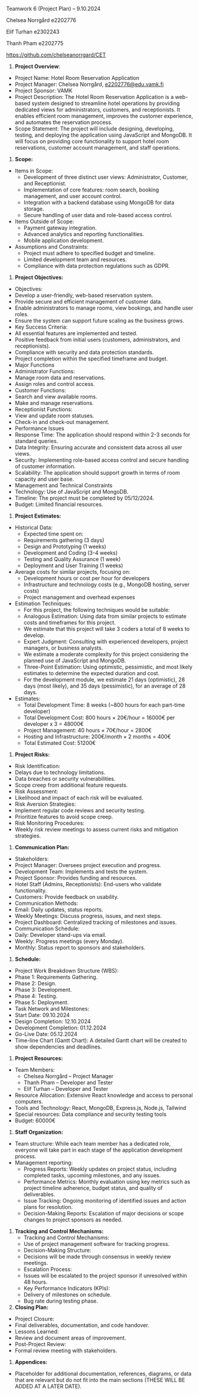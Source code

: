 Teamwork 6 (Project Plan) – 9.10.2024

Chelsea Norrgård e2202776

Elif Turhan e2302243

Thanh Pham e2202775

<https://github.com/chelseanorrgard/CET>

1. **Project Overview**:

- Project Name: Hotel Room Reservation Application
- Project Manager: Chelsea Norrgård, <e2202776@edu.vamk.fi>
- Project Sponsor: VAMK
- Project Description: The Hotel Room Reservation Application is a web-based system designed to streamline hotel operations by providing dedicated views for administrators, customers, and receptionists. It enables efficient room management, improves the customer experience, and automates the reservation process.
- Scope Statement: The project will include designing, developing, testing, and deploying the application using JavaScript and MongoDB. It will focus on providing core functionality to support hotel room reservations, customer account management, and staff operations.

1. **Scope:**

- Items in Scope:
  - Development of three distinct user views: Administrator, Customer, and Receptionist.
  - Implementation of core features: room search, booking management, and user account control.
  - Integration with a backend database using MongoDB for data storage.
  - Secure handling of user data and role-based access control.
- Items Outside of Scope:
  - Payment gateway integration.
  - Advanced analytics and reporting functionalities.
  - Mobile application development.
- Assumptions and Constraints:
  - Project must adhere to specified budget and timeline.
  - Limited development team and resources.
  - Compliance with data protection regulations such as GDPR.

1. **Project Objectives:**

- Objectives:
- Develop a user-friendly, web-based reservation system.
- Provide secure and efficient management of customer data.
- Enable administrators to manage rooms, view bookings, and handle user roles.
- Ensure the system can support future scaling as the business grows.
- Key Success Criteria:
- All essential features are implemented and tested.
- Positive feedback from initial users (customers, administrators, and receptionists).
- Compliance with security and data protection standards.
- Project completion within the specified timeframe and budget.
- Major Functions
- Administrator Functions:
- Manage room data and reservations.
- Assign roles and control access.
- Customer Functions:
- Search and view available rooms.
- Make and manage reservations.
- Receptionist Functions:
- View and update room statuses.
- Check-in and check-out management.
- Performance Issues
- Response Time: The application should respond within 2-3 seconds for standard queries.
- Data Integrity: Ensuring accurate and consistent data across all user views.
- Security: Implementing role-based access control and secure handling of customer information.
- Scalability: The application should support growth in terms of room capacity and user base.
- Management and Technical Constraints
- Technology: Use of JavaScript and MongoDB.
- Timeline: The project must be completed by 05/12/2024.
- Budget: Limited financial resources.

1. **Project Estimates:**

- Historical Data:
  - Expected time spent on:
  - Requirements gathering (3 days)
  - Design and Prototyping (1 weeks)
  - Development and Coding (3-4 weeks)
  - Testing and Quality Assurance (1 week)
  - Deployment and User Training (1 weeks)
- Average costs for similar projects, focusing on:
  - Development hours or cost per hour for developers
  - Infrastructure and technology costs (e.g., MongoDB hosting, server costs)
  - Project management and overhead expenses
- Estimation Techniques:
  - For this project, the following techniques would be suitable:
  - Analogous Estimation: Using data from similar projects to estimate costs and timeframes for this project.
  - We estimate that this project will take 3 coders a total of 8 weeks to develop.
  - Expert Judgment: Consulting with experienced developers, project managers, or business analysts.
  - We estimate a moderate complexity for this project considering the planned use of JavaScript and MongoDB.
  - Three-Point Estimation: Using optimistic, pessimistic, and most likely estimates to determine the expected duration and cost.
  - For the development module, we estimate 21 days (optimistic), 28 days (most likely), and 35 days (pessimistic), for an average of 28 days.
- Estimates:
  - Total Development Time: 8 weeks (~800 hours for each part-time developer)
  - Total Development Cost: 800 hours × 20€/hour = 16000€ per developer x 3 = 48000€
  - Project Management: 40 hours × 70€/hour = 2800€
  - Hosting and Infrastructure: 200€/month × 2 months = 400€
  - Total Estimated Cost: 51200€

1. **Project Risks:**

- Risk Identification:
- Delays due to technology limitations.
- Data breaches or security vulnerabilities.
- Scope creep from additional feature requests.
- Risk Assessment:
- Likelihood and impact of each risk will be evaluated.
- Risk Aversion Strategies:
- Implement regular code reviews and security testing.
- Prioritize features to avoid scope creep.
- Risk Monitoring Procedures:
- Weekly risk review meetings to assess current risks and mitigation strategies.

1. **Communication Plan:**

- Stakeholders:
- Project Manager: Oversees project execution and progress.
- Development Team: Implements and tests the system.
- Project Sponsor: Provides funding and resources.
- Hotel Staff (Admins, Receptionists): End-users who validate functionality.
- Customers: Provide feedback on usability.
- Communication Methods:
- Email: Daily updates, status reports.
- Weekly Meetings: Discuss progress, issues, and next steps.
- Project Dashboard: Centralized tracking of milestones and issues.
- Communication Schedule:
- Daily: Developer stand-ups via email.
- Weekly: Progress meetings (every Monday).
- Monthly: Status report to sponsors and stakeholders.

1. **Schedule:**

- Project Work Breakdown Structure (WBS):
- Phase 1: Requirements Gathering.
- Phase 2: Design.
- Phase 3: Development.
- Phase 4: Testing.
- Phase 5: Deployment.
- Task Network and Milestones:
- Start Date: 09.10.2024
- Design Completion: 12.10.2024
- Development Completion: 01.12.2024
- Go-Live Date: 05.12.2024
- Time-line Chart (Gantt Chart): A detailed Gantt chart will be created to show dependencies and deadlines.

1. **Project Resources:**

- Team Members:
  - Chelsea Norrgård – Project Manager
  - Thanh Pham – Developer and Tester
  - Elif Turhan – Developer and Tester
- Resource Allocation: Extensive React knowledge and access to personal computers.
- Tools and Technology: React, MongoDB, Express.js, Node.js, Tailwind
- Special resources: Data compliance and security testing tools
- Budget: 60000€

1. **Staff Organization:**

- Team structure: While each team member has a dedicated role, everyone will take part in each stage of the application development process.
- Management reporting:
  - Progress Reports: Weekly updates on project status, including completed tasks, upcoming milestones, and any issues.
  - Performance Metrics: Monthly evaluation using key metrics such as project timeline adherence, budget status, and quality of deliverables.
  - Issue Tracking: Ongoing monitoring of identified issues and action plans for resolution.
  - Decision-Making Reports: Escalation of major decisions or scope changes to project sponsors as needed.

1. **Tracking and Control Mechanisms:**
    - Tracking and Control Mechanisms:
    - Use of project management software for tracking progress.
    - Decision-Making Structure:
    - Decisions will be made through consensus in weekly review meetings.
    - Escalation Process:
    - Issues will be escalated to the project sponsor if unresolved within 48 hours.
    - Key Performance Indicators (KPIs):
    - Delivery of milestones on schedule.
    - Bug rate during testing phase.
2. **Closing Plan:**

- Project Closure:
- Final deliverables, documentation, and code handover.
- Lessons Learned:
- Review and document areas of improvement.
- Post-Project Review:
- Formal review meeting with stakeholders.

1. **Appendices:**

- Placeholder for additional documentation, references, diagrams, or data that are relevant but do not fit into the main sections (THESE WILL BE ADDED AT A LATER DATE).
